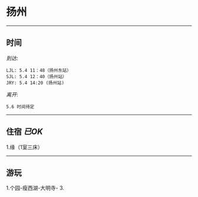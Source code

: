 # 扬州  
_____
## 时间   
_到达_:  
```  
LJL: 5.4 11：48（扬州东站）    
SJL: 5.4 12：40（扬州站）   
JRY: 5.4 14:20 (扬州站)      
```
_离开_:   
```
5.6 时间待定   
```
_____
    
## 住宿 _已OK_       
1.缘（1室三床）   

____
## 游玩  
1.个园-瘦西湖-大明寺-
3.
